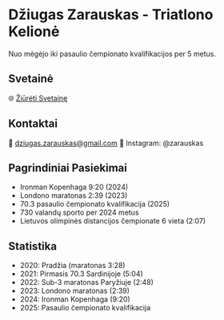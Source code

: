 # Džiugas Zarauskas - Triatlono Kelionė

Nuo mėgėjo iki pasaulio čempionato kvalifikacijos per 5 metus.

## Svetainė
🌐 [Žiūrėti Svetainę](https://zarauskas-tri.netlify.app)

## Kontaktai
📧 dziugas.zarauskas@gmail.com
📱 Instagram: @zarauskas

## Pagrindiniai Pasiekimai
- Ironman Kopenhaga 9:20 (2024)
- Londono maratonas 2:39 (2023)
- 70.3 pasaulio čempionato kvalifikacija (2025)
- 730 valandų sporto per 2024 metus
- Lietuvos olimpinės distancijos čempionate 6 vieta (2:07)

## Statistika
- 2020: Pradžia (maratonas 3:28)
- 2021: Pirmasis 70.3 Sardinijoje (5:04)
- 2022: Sub-3 maratonas Paryžiuje (2:48)
- 2023: Londono maratonas (2:39)
- 2024: Ironman Kopenhaga (9:20)
- 2025: Pasaulio čempionato kvalifikacija